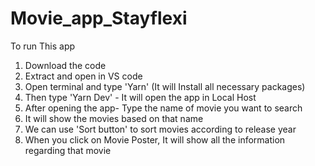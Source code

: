 # Movie_app_Stayflexi

To run This app
1. Download the code
2. Extract and open in VS code
3. Open terminal and type 'Yarn' (It will Install all necessary packages)
4. Then type 'Yarn Dev' - It will open the app in Local Host
5. After opening the app- Type the name of movie you want to search
6. It will show the movies based on that name
7. We can use 'Sort button' to sort movies according to release year
8. When you click on Movie Poster, It will show all the information regarding that movie
